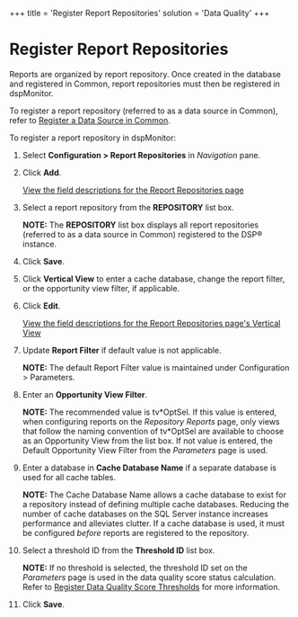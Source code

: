 +++
title = 'Register Report Repositories'
solution = 'Data Quality'
+++

# Register Report Repositories

Reports are organized by report repository. Once created in the database
and registered in Common, report repositories must then be registered in
dspMonitor.

To register a report repository (referred to as a data source in
Common), refer to [Register a Data Source in
Common](../../../Platform/Common/Use_Cases/Register_a_Data_Source_in_Common).

To register a report repository in dspMonitor:

1.  Select **Configuration \> Report Repositories** in *Navigation*
    pane.

2.  Click **Add**.
    
    [View the field descriptions for the Report Repositories
    page](../Page_Desc/Report_Repositories_H)

3.  Select a report repository from the **REPOSITORY** list box.
    
    **NOTE:** The **REPOSITORY** list box displays all report
    repositories (referred to as a data source in Common) registered to
    the DSP® instance.

4.  Click **Save**.

5.  Click **Vertical View** to enter a cache database, change the report
    filter, or the opportunity view filter, if applicable.

6.  Click **Edit**.
    
    [View the field descriptions for the Report Repositories page's
    Vertical View](../Page_Desc/Report_Repositories_H)

7.  Update **Report Filter** if default value is not applicable.
    
    **NOTE:** The default Report Filter value is maintained under
    Configuration \> Parameters.

8.  Enter an **Opportunity View Filter**.
    
    **NOTE:** The recommended value is tv\*OptSel. If this value is
    entered, when configuring reports on the *Repository Reports* page,
    only views that follow the naming convention of tv\*OptSel are
    available to choose as an Opportunity View from the list box. If not
    value is entered, the Default Opportunity View Filter from the
    *Parameters* page is used.

9.  Enter a database in **Cache Database Name** if a separate database
    is used for all cache tables.
    
    **NOTE:** The Cache Database Name allows a cache database to exist
    for a repository instead of defining multiple cache databases.
    Reducing the number of cache databases on the SQL Server instance
    increases performance and alleviates clutter. If a cache database is
    used, it must be configured *before* reports are registered to the
    repository.

10. Select a threshold ID from the **Threshold ID** list box.
    
    **NOTE:** If no threshold is selected, the threshold ID set on the
    *Parameters* page is used in the data quality score status
    calculation. Refer to [Register Data Quality Score
    Thresholds](Populate_Configuration_Tables#Register_Data_Quality_Score_Thresholds)
    for more information.

11. Click **Save**.
